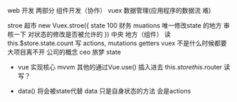  web 开发    两部分
 组件开发（协作）   vuex 数据管理(应用程序的数据流  难)

stroe  超市  new Vuex.stroe({
    state  100
    财务   muations 唯一修改state 的地方
    审核一下  对状态的修改是否被允许的
})
中央    地方（组件） 
读    this.$store.state.count
写    actions, mutations getters 
vuex 不是什么时候都要  大项目离不开
公司的概念
ceo  旅梦  state


- vue  实现核心 mvvm  其他的通过Vue.use()  插入进去
this.$store
this.$router
读
写？

- data() 将会被state代替
  data 只是自身状态的方法 会是actions